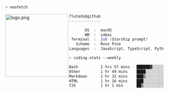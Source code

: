 ```zsh
> neofetch
```

<!--img align="left" src="https://github.com/fluteds.png" alt="logo.png" width="200"/>-->
<img align="left" src="https://external-content.duckduckgo.com/iu/?u=https%3A%2F%2F78.media.tumblr.com%2F975fca5f82161b190efdcaa05ffbd4ec%2Ftumblr_p6q6m9TJF01x3p3jmo1_500.png&f=1&nofb=1" alt="logo.png" width="200"/>

```csharp
fluteds@github
--------------

       OS  :  macOS
       WM  :  yabai
 Terminal  :  zsh (Starship prompt)  
   Scheme  :  Rose Pine  
Languages  :  JavaScript, TypeScript, Python, HTML, CSS  

```

```zsh
> coding-stats --weekly
```

<!--START_SECTION:waka-->

```txt
Bash          2 hrs 57 mins   ██████▓░░░░░░░░░░░░░░░░░░   26.47 %
Other         1 hr 49 mins    ████░░░░░░░░░░░░░░░░░░░░░   16.38 %
Markdown      1 hr 32 mins    ███▒░░░░░░░░░░░░░░░░░░░░░   13.73 %
HTML          1 hr 16 mins    ███░░░░░░░░░░░░░░░░░░░░░░   11.34 %
CSS           1 hr 1 min      ██▒░░░░░░░░░░░░░░░░░░░░░░   09.15 %
```

<!--END_SECTION:waka-->
